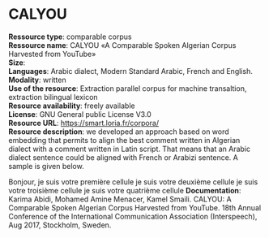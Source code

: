 # <b>CALYOU</b><br>

<b>Ressource type</b>: comparable corpus<br>
<b>Ressource name</b>: CALYOU «A Comparable  Spoken Algerian Corpus Harvested from YouTube»<br>
<b>Size</b>:<br>
<b>Languages</b>: Arabic dialect, Modern Standard Arabic, French and English. <br>
<b>Modality</b>: written <br>
<b>Use of the resource</b>: Extraction parallel corpus for machine transaltion, extraction bilingual lexicon<br>
<b>Resource availability</b>: freely available<br>
<b>License</b>: GNU General public License V3.0<br>
<b>Resource URL</b>: https://smart.loria.fr/corpora/<br>
<b>Resource description</b>: we developed an approach based on word embedding  that permits to align the best comment written in Algerian dialect with a comment written in Latin script. That means that an Arabic dialect sentence could be aligned with French or Arabizi sentence. A sample is given below. <br>

<tr>
  <td>Bonjour, je suis votre première cellule </td>
  <td>je suis votre deuxième cellule </td>
  <td>je suis votre troisième cellule </td>
  <td>je suis votre quatrième cellule </td>
</tr>
<b>Documentation</b>: Karima Abidi, Mohamed Amine Menacer, Kamel Smaili. CALYOU: A Comparable Spoken Algerian Corpus Harvested from YouTube. 18th Annual Conference of the International Communication Association (Interspeech), Aug 2017, Stockholm, Sweden.
